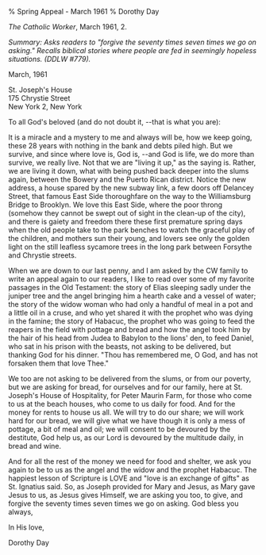 % Spring Appeal - March 1961
% Dorothy Day

*The Catholic Worker*, March 1961, 2.

*Summary: Asks readers to "forgive the seventy times seven times we go
on asking." Recalls biblical stories where people are fed in seemingly
hopeless situations. (DDLW \#779).*

March, 1961  

 St. Joseph's House  
 175 Chrystie Street  
 New York 2, New York

To all God's beloved (and do not doubt it, --that is what you are):

It is a miracle and a mystery to me and always will be, how we keep
going, these 28 years with nothing in the bank and debts piled high. But
we survive, and since where love is, God is, --and God is life, we do
more than survive, we really live. Not that we are "living it up," as
the saying is. Rather, we are living it down, what with being pushed
back deeper into the slums again, between the Bowery and the Puerto
Rican district. Notice the new address, a house spared by the new subway
link, a few doors off Delancey Street, that famous East Side
thoroughfare on the way to the Williamsburg Bridge to Brooklyn. We love
this East Side, where the poor throng (somehow they cannot be swept out
of sight in the clean-up of the city), and there is gaiety and freedom
there these first premature spring days when the old people take to the
park benches to watch the graceful play of the children, and mothers sun
their young, and lovers see only the golden light on the still leafless
sycamore trees in the long park between Forsythe and Chrystie streets.

When we are down to our last penny, and I am asked by the CW family to
write an appeal again to our readers, I like to read over some of my
favorite passages in the Old Testament: the story of Elias sleeping
sadly under the juniper tree and the angel bringing him a hearth cake
and a vessel of water; the story of the widow woman who had only a
handful of meal in a pot and a little oil in a cruse, and who yet shared
it with the prophet who was dying in the famine; the story of Habacuc,
the prophet who was going to feed the reapers in the field with pottage
and bread and how the angel took him by the hair of his head from Judea
to Babylon to the lions' den, to feed Daniel, who sat in his prison with
the beasts, not asking to be delivered, but thanking God for his dinner.
"Thou has remembered me, O God, and has not forsaken them that love
Thee."

We too are not asking to be delivered from the slums, or from our
poverty, but we are asking for bread, for ourselves and for our family,
here at St. Joseph's House of Hospitality, for Peter Maurin Farm, for
those who come to us at the beach houses, who come to us daily for food.
And for the money for rents to house us all. We will try to do our
share; we will work hard for our bread, we will give what we have though
it is only a mess of pottage, a bit of meal and oil; we will consent to
be devoured by the destitute, God help us, as our Lord is devoured by
the multitude daily, in bread and wine.

And for all the rest of the money we need for food and shelter, we ask
you again to be to us as the angel and the widow and the prophet
Habacuc. The happiest lesson of Scripture is LOVE and "love is an
exchange of gifts" as St. Ignatius said. So, as Joseph provided for Mary
and Jesus, as Mary gave Jesus to us, as Jesus gives Himself, we are
asking you too, to give, and forgive the seventy times seven times we go
on asking. God bless you always,

In His love,

Dorothy Day
